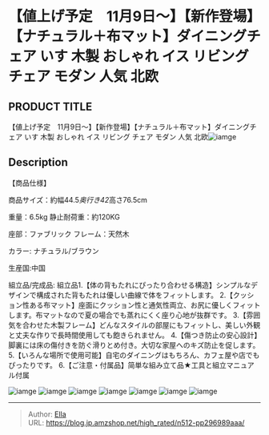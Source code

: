 # 【値上げ予定　11月9日～】【新作登場】【ナチュラル＋布マット】ダイニングチェア いす 木製 おしゃれ イス リビング チェア モダン 人気 北欧


## PRODUCT TITLE 

【値上げ予定　11月9日～】【新作登場】【ナチュラル＋布マット】ダイニングチェア いす 木製 おしゃれ イス リビング チェア モダン 人気 北欧![iamge](https://b2bfiles1.gigab2b.cn/image/wkseller/301/20220524_a44a2e9200b024d91e59a1802331d508.jpg)

## Description

【商品仕様】

商品サイズ：約幅44.5*奥行き42*高さ76.5cm

重量：6.5kg 静止耐荷重：約120KG﻿

座部：ファブリック
フレーム：天然木

カラー: ナチュラル/ブラウン

生産国:中国

組立品/完成品: 組立品1.【体の背もたれにぴったり合わせる構造】シンプルなデザインで構成された背もたれは優しい曲線で体をフィットします。
2.【クッション性ある布マット】座面にクッション性と通気性両立、お尻に優しくフィットします。布マットなので夏の場合でも蒸れにくく座り心地が抜群です。
3.【雰囲気を合わせた木製フレーム】どんなスタイルの部屋にもフィットし、美しい外観と丈夫な作りで長時間使用しても飽きられません。
4.【傷つき防止の安心設計】脚裏には床の傷付きを防ぐ滑りとめ付き。大切な家屋へのキズ防止を促します。
5.【いろんな場所で使用可能】自宅のダイニングはもちろん、カフェ屋や店でもぴったりです。
6.【ご注意・付属品】简単な組み立て品★工具と組立マニュアル付属




![iamge](https://b2bfiles1.gigab2b.cn/image/wkseller/301/20220524_2d5e29ae0c0831b8ad700e04d5c0b948.jpg)
![iamge](https://b2bfiles1.gigab2b.cn/image/wkseller/301/20220524_aa72ffa1f5d3525b5e4c01756bfb84a0.jpg)
![iamge](https://b2bfiles1.gigab2b.cn/image/wkseller/301/20220524_949c21341e7db00a4117e76e38224fea.jpg)
![iamge](https://b2bfiles1.gigab2b.cn/image/wkseller/301/20220524_6fd49d9b5d49c8f76a100163afc6b3b9.jpg)
![iamge](https://b2bfiles1.gigab2b.cn/image/wkseller/301/20220524_f3133714874b5e60b2ecaaeb36c955c9.jpg)
![iamge](https://b2bfiles1.gigab2b.cn/image/wkseller/301/20220525_e1eec32ea22885b4af071c8b60f3f065.jpg)
![iamge](nan)


---

> Author: [Ella](https://blog.jp.amzshop.net/)  
> URL: https://blog.jp.amzshop.net/high_rated/n512-pp296989aaa/  

